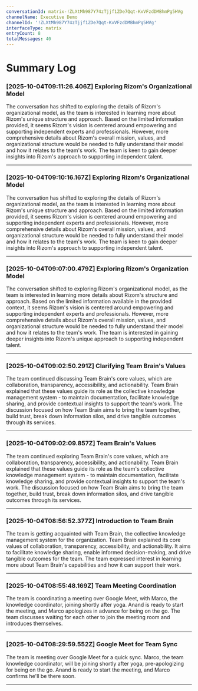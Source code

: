 ```yaml
---
conversationId: matrix-!ZLXtMh987Y74zTjjf1ZDe7Qqt-KxVFzdDMBhmPg5HVg
channelName: Executive Demo
channelId: '!ZLXtMh987Y74zTjjf1ZDe7Qqt-KxVFzdDMBhmPg5HVg'
interfaceType: matrix
entryCount: 8
totalMessages: 40
---
```

# Summary Log

### [2025-10-04T09:11:26.406Z] Exploring Rizom's Organizational Model

The conversation has shifted to exploring the details of Rizom's organizational model, as the team is interested in learning more about Rizom's unique structure and approach. Based on the limited information provided, it seems Rizom's vision is centered around empowering and supporting independent experts and professionals. However, more comprehensive details about Rizom's overall mission, values, and organizational structure would be needed to fully understand their model and how it relates to the team's work. The team is keen to gain deeper insights into Rizom's approach to supporting independent talent.

---

### [2025-10-04T09:10:16.167Z] Exploring Rizom's Organizational Model

The conversation has shifted to exploring the details of Rizom's organizational model, as the team is interested in learning more about Rizom's unique structure and approach. Based on the limited information provided, it seems Rizom's vision is centered around empowering and supporting independent experts and professionals. However, more comprehensive details about Rizom's overall mission, values, and organizational structure would be needed to fully understand their model and how it relates to the team's work. The team is keen to gain deeper insights into Rizom's approach to supporting independent talent.

---

### [2025-10-04T09:07:00.479Z] Exploring Rizom's Organization Model

The conversation shifted to exploring Rizom's organizational model, as the team is interested in learning more details about Rizom's structure and approach. Based on the limited information available in the provided context, it seems Rizom's vision is centered around empowering and supporting independent experts and professionals. However, more comprehensive details about Rizom's overall mission, values, and organizational structure would be needed to fully understand their model and how it relates to the team's work. The team is interested in gaining deeper insights into Rizom's unique approach to supporting independent talent.

---

### [2025-10-04T09:02:50.291Z] Clarifying Team Brain's Values

The team continued discussing Team Brain's core values, which are collaboration, transparency, accessibility, and actionability. Team Brain explained that these values guide its role as the collective knowledge management system - to maintain documentation, facilitate knowledge sharing, and provide contextual insights to support the team's work. The discussion focused on how Team Brain aims to bring the team together, build trust, break down information silos, and drive tangible outcomes through its services.

---

### [2025-10-04T09:02:09.857Z] Team Brain's Values

The team continued exploring Team Brain's core values, which are collaboration, transparency, accessibility, and actionability. Team Brain explained that these values guide its role as the team's collective knowledge management system - to maintain documentation, facilitate knowledge sharing, and provide contextual insights to support the team's work. The discussion focused on how Team Brain aims to bring the team together, build trust, break down information silos, and drive tangible outcomes through its services.

---

### [2025-10-04T08:56:52.377Z] Introduction to Team Brain

The team is getting acquainted with Team Brain, the collective knowledge management system for the organization. Team Brain explained its core values of collaboration, transparency, accessibility, and actionability. It aims to facilitate knowledge sharing, enable informed decision-making, and drive tangible outcomes for the team. The team expressed interest in learning more about Team Brain's capabilities and how it can support their work.

---

### [2025-10-04T08:55:48.169Z] Team Meeting Coordination

The team is coordinating a meeting over Google Meet, with Marco, the knowledge coordinator, joining shortly after yoga. Anand is ready to start the meeting, and Marco apologizes in advance for being on the go. The team discusses waiting for each other to join the meeting room and introduces themselves.

---

### [2025-10-04T08:29:59.552Z] Google Meet for Team Sync

The team is meeting over Google Meet for a quick sync. Marco, the team knowledge coordinator, will be joining shortly after yoga, pre-apologizing for being on the go. Anand is ready to start the meeting, and Marco confirms he'll be there soon.

---
